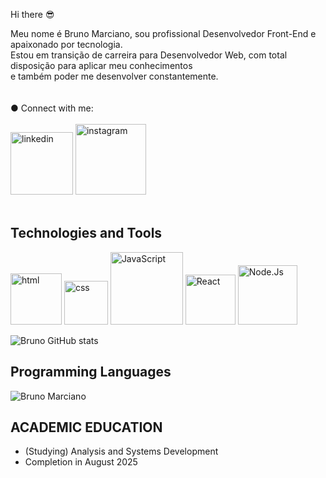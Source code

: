 Hi there :sunglasses:

Meu nome é Bruno Marciano, sou profissional Desenvolvedor Front-End e apaixonado por tecnologia.<br>
Estou em transição de carreira para Desenvolvedor Web, com total disposição para aplicar meu conhecimentos<br> e também poder me desenvolver constantemente.
<br><br><br/>
● Connect with me: 
<br><br>
<img src="https://img.shields.io/badge/LinkedIn-0077B5?style=for-the-badge&logo=linkedin&logoColor=white" alt="linkedin" width=100px />
<img src="https://img.shields.io/badge/Instagram-E4405F?style=for-the-badge&logo=instagram&logoColor=white" alt="instagram" width=113px />
<br><br/>

## Technologies and Tools

<div align>
<img width= 82px src="https://img.shields.io/badge/HTML5-E34F26?style=for-the-badge&logo=html5&logoColor=white" alt="html" />
<img width= 70px src="https://img.shields.io/badge/CSS3-1572B6?style=for-the-badge&logo=css3&logoColor=white" alt="css" />
<img width= 116px alt="JavaScript" src="https://img.shields.io/badge/JavaScript-323330?style=for-the-badge&logo=javascript&logoColor=F7DF1E"  />
<img width= 80px alt="React" src="https://img.shields.io/badge/React-20232A?style=for-the-badge&logo=react&logoColor=61DAFB" />
<img width= 95px alt="Node.Js" src="https://img.shields.io/badge/Node.js-43853D?style=for-the-badge&logo=node.js&logoColor=white" />

![Bruno GitHub stats](https://github-readme-stats.vercel.app/api?username=obrunomarciano&show_icons=true&theme=transparent)


## Programming Languages
![Bruno Marciano](https://github-readme-stats.vercel.app/api/top-langs/?username=obrunomarciano&langs_count=8&theme=dark)

</div>


## ACADEMIC EDUCATION
* (Studying) Analysis and Systems Development
* Completion in August 2025

